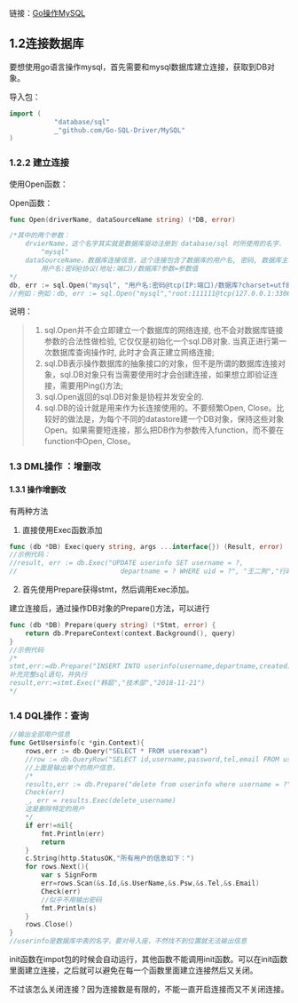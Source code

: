链接：[Go操作MySQL](https://www.chaindesk.cn/witbook/17/263)

## 1.2连接数据库

要想使用go语言操作mysql，首先需要和mysql数据库建立连接，获取到DB对象。

导入包：

```go
import (
        　　"database/sql"
        　　_"github.com/Go-SQL-Driver/MySQL"
)
```

### 1.2.2  建立连接

使用Open函数：

Open函数：

```go
func Open(driverName, dataSourceName string) (*DB, error)

/*其中的两个参数：
    drvierName，这个名字其实就是数据库驱动注册到 database/sql 时所使用的名字.
        "mysql"
    dataSourceName，数据库连接信息，这个连接包含了数据库的用户名, 密码, 数据库主机以及需要连接的数据库名等信息.
        用户名:密码@协议(地址:端口)/数据库?参数=参数值
*/
db, err := sql.Open("mysql", "用户名:密码@tcp(IP:端口)/数据库?charset=utf8")
//例如：例如：db, err := sql.Open("mysql","root:111111@tcp(127.0.0.1:3306)/test?charset=utf8")
```

说明：

> 1. sql.Open并不会立即建立一个数据库的网络连接, 也不会对数据库链接参数的合法性做检验, 它仅仅是初始化一个sql.DB对象. 当真正进行第一次数据库查询操作时, 此时才会真正建立网络连接;
> 2. sql.DB表示操作数据库的抽象接口的对象，但不是所谓的数据库连接对象，sql.DB对象只有当需要使用时才会创建连接，如果想立即验证连接，需要用Ping()方法;
> 3. sql.Open返回的sql.DB对象是协程并发安全的.
> 4. sql.DB的设计就是用来作为长连接使用的。不要频繁Open, Close。比较好的做法是，为每个不同的datastore建一个DB对象，保持这些对象Open。如果需要短连接，那么把DB作为参数传入function，而不要在function中Open, Close。

### 1.3 DML操作 ：增删改

#### 1.3.1 操作增删改

有两种方法

1. 直接使用Exec函数添加

```go
func (db *DB) Exec(query string, args ...interface{}) (Result, error)
//示例代码：
//result, err := db.Exec("UPDATE userinfo SET username = ?,
//							departname = ? WHERE uid = ?", "王二狗","行政部",2)
```

2. 首先使用Prepare获得stmt，然后调用Exec添加。

建立连接后，通过操作DB对象的Prepare()方法，可以进行 

```go
func (db *DB) Prepare(query string) (*Stmt, error) {
    return db.PrepareContext(context.Background(), query)
}
//示例代码
/*
stmt,err:=db.Prepare("INSERT INTO userinfo(username,departname,created) values(?,?,?)") 
补充完整sql语句，并执行
result,err:=stmt.Exec("韩茹","技术部","2018-11-21")
*/
```



### 1.4 DQL操作：查询

```go
//输出全部用户信息
func GetUsersinfo(c *gin.Context){
	rows,err := db.Query("SELECT * FROM userexam")
    //row := db.QueryRow("SELECT id,username,password,tel,email FROM userinfo WHERE username=?", username)
    //上面是输出单个的用户信息，
    /*
    results,err := db.Prepare("delete from userinfo where username = ?")
	Check(err)
	_, err = results.Exec(delete_username)
	这是删除特定的用户
    */
	if err!=nil{
		fmt.Println(err)
		return
	}
	c.String(http.StatusOK,"所有用户的信息如下：")
	for rows.Next(){
		var s SignForm
		err=rows.Scan(&s.Id,&s.UserName,&s.Psw,&s.Tel,&s.Email)
		Check(err)
		//似乎不用输出密码
		fmt.Println(s)
	}
	rows.Close()
}
//userinfo是数据库中表的名字，要对号入座，不然找不到位置就无法输出信息
```







init函数在impot包的时候会自动运行，其他函数不能调用init函数。可以在init函数里面建立连接，之后就可以避免在每一个函数里面建立连接然后又关闭。

不过该怎么关闭连接？因为连接数是有限的，不能一直开启连接而又不关闭连接。